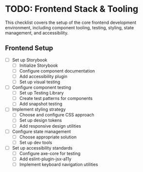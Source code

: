 # TODO: Frontend Stack & Tooling

This checklist covers the setup of the core frontend development environment, including component tooling, testing, styling, state management, and accessibility.

## Frontend Setup
- [ ] Set up Storybook
  - [ ] Initialize Storybook
  - [ ] Configure component documentation
  - [ ] Add accessibility plugin
  - [ ] Set up visual testing
- [ ] Configure component testing
  - [ ] Set up Testing Library
  - [ ] Create test patterns for components
  - [ ] Add snapshot testing
- [ ] Implement styling strategy
  - [ ] Choose and configure CSS approach
  - [ ] Set up design tokens
  - [ ] Add responsive design utilities
- [ ] Configure state management
  - [ ] Choose appropriate solution
  - [ ] Set up dev tools
- [ ] Set up accessibility standards
  - [ ] Configure axe-core for testing
  - [ ] Add eslint-plugin-jsx-a11y
  - [ ] Implement keyboard navigation utilities
